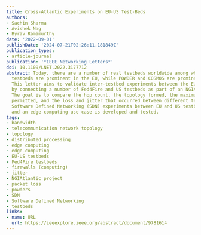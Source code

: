```yaml
---
title: Cross-Atlantic Experiments on EU-US Test-Beds
authors:
- Sachin Sharma
- Avishek Nag
- Byrav Ramamurthy
date: '2022-09-01'
publishDate: '2024-07-21T02:26:11.181849Z'
publication_types:
- article-journal
publication: '*IEEE Networking Letters*'
doi: 10.1109/LNET.2022.3177712
abstract: Today, there are a number of real testbeds worldwide among which Fed4Fire
  testbeds are prominent in the EU, while POWDER and COSMOS are prominent in the US.
  This letter aims to validate inter-testbed experiments between the EU and the US
  by connecting a number of Fed4Fire and US testbeds as part of an NGIAtlantic project.
  The goal is to compare the hop count, the topology formed, the maximum bandwidth
  permitted, and the loss and jitter that occurred between different testbeds. Additionally,
  Software Defined Networking (SDN) experiments between EU and US testbeds are conducted,
  and an edge-computing use case is developed and tested.
tags:
- bandwidth
- telecommunication network topology
- topology
- distributed processing
- edge computing
- edge-computing
- EU-US testbeds
- Fed4Fire testbeds
- firewalls (computing)
- jitter
- NGIAtlantic project
- packet loss
- powders
- SDN
- Software Defined Networking
- testbeds
links:
- name: URL
  url: https://ieeexplore.ieee.org/abstract/document/9781614
---
```

